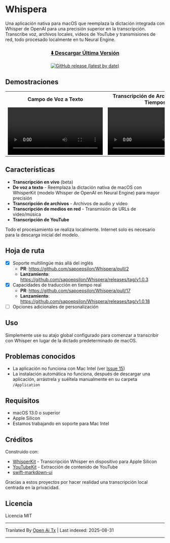 # Whispera

Una aplicación nativa para macOS que reemplaza la dictación integrada con Whisper de OpenAI para una precisión superior en la transcripción. Transcribe voz, archivos locales, videos de YouTube y transmisiones de red, todo procesado localmente en tu Neural Engine.
<div align="center">
  
  ### [⬇️ Descargar Última Versión](https://github.com/sapoepsilon/Whispera/releases/latest)
  
  [![GitHub release (latest by date)](https://img.shields.io/github/v/release/sapoepsilon/Whispera?style=for-the-badge&logo=github&color=0969da&labelColor=1f2328)](https://github.com/sapoepsilon/Whispera/releases/latest)
  
</div>

## Demostraciones

<table>
  <tr>
    <th>Campo de Voz a Texto</th>
    <th>Transcripción de Archivo/URL con Tiempos</th>
  </tr>
  <tr>
    <td width="50%">
      <video src="https://github.com/user-attachments/assets/1da72bbb-a1cf-46ee-a997-893f1939e626" controls>
        Tu navegador no soporta la etiqueta de video.
      </video>
    </td>
    <td width="50%">
      <video src="https://github.com/user-attachments/assets/d573bef4-a3b2-49ac-a1fd-3c6735648fdc" controls>
        Tu navegador no soporta la etiqueta de video.
      </video>
    </td>
  </tr>
</table>

## Características

- **Transcripción en vivo** (beta)
- **De voz a texto** - Reemplaza la dictación nativa de macOS con WhisperKit (modelo Whisper de OpenAI en Neural Engine) para mayor precisión
- **Transcripción de archivos** - Archivos de audio y video
- **Transcripción de medios en red** - Transmisión de URLs de video/música
- **Transcripción de YouTube**

Todo el procesamiento se realiza localmente. Internet solo es necesario para la descarga inicial del modelo.  
## Hoja de ruta

- [x] Soporte multilingüe más allá del inglés  
  - **PR**: https://github.com/sapoepsilon/Whispera/pull/2  
  - **Lanzamiento**: https://github.com/sapoepsilon/Whispera/releases/tag/v1.0.3  
- [x] Capacidades de traducción en tiempo real  
  - **PR**: https://github.com/sapoepsilon/Whispera/pull/17  
  - **Lanzamiento**: https://github.com/sapoepsilon/Whispera/releases/tag/v1.0.18  
- [ ] Opciones adicionales de personalización  

## Uso

Simplemente use su atajo global configurado para comenzar a transcribir con Whisper en lugar de la dictado predeterminado de macOS.

## Problemas conocidos

- La aplicación no funciona con Mac Intel (ver [Issue 15](https://github.com/sapoepsilon/whispera/issues/15))  
- La instalación automática no funciona, después de descargar una aplicación, arrástrela y suéltela manualmente en su carpeta `/Application`  
## Requisitos

- macOS 13.0 o superior  
- Apple Silicon  
- Estamos trabajando en soporte para Mac Intel  

## Créditos

Construido con:  
- [WhisperKit](https://github.com/argmaxinc/WhisperKit) - Transcripción Whisper en dispositivo para Apple Silicon  
- [YouTubeKit](https://github.com/alexeichhorn/YouTubeKit) - Extracción de contenido de YouTube  
- [swift-markdown-ui](https://github.com/gonzalezreal/swift-markdown-ui)  

Gracias a estos proyectos por hacer realidad una transcripción local centrada en la privacidad.

## Licencia

Licencia MIT



---

Tranlated By [Open Ai Tx](https://github.com/OpenAiTx/OpenAiTx) | Last indexed: 2025-08-31

---